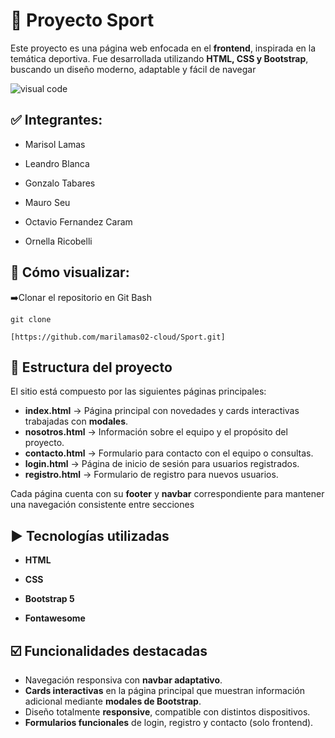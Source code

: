 # 🏅 Proyecto Sport

Este proyecto es una página web enfocada en el **frontend**, inspirada en la temática deportiva. Fue desarrollada utilizando **HTML, CSS y Bootstrap**, buscando un diseño moderno, adaptable y fácil de navegar



![visual code](../Sport/assets/img/logo.png)




## ✅ Integrantes:
* Marisol Lamas 

* Leandro Blanca

* Gonzalo Tabares

* Mauro Seu

* Octavio Fernandez Caram

* Ornella Ricobelli

## 🚀 Cómo visualizar:
➡️Clonar el repositorio en Git Bash

`git clone`

`[https://github.com/marilamas02-cloud/Sport.git]`


## 📶 Estructura del proyecto

El sitio está compuesto por las siguientes páginas principales:

- **index.html** → Página principal con novedades y cards interactivas trabajadas con **modales**.  
- **nosotros.html** → Información sobre el equipo y el propósito del proyecto.  
- **contacto.html** → Formulario para contacto con el equipo o consultas.  
- **login.html** → Página de inicio de sesión para usuarios registrados.  
- **registro.html** → Formulario de registro para nuevos usuarios.  

Cada página cuenta con su **footer** y **navbar** correspondiente para mantener una navegación consistente entre secciones

## ▶️ Tecnologías utilizadas

- **HTML**

- **CSS**

- **Bootstrap 5**

- **Fontawesome**



## ☑️ Funcionalidades destacadas

- Navegación responsiva con **navbar adaptativo**.  
- **Cards interactivas** en la página principal que muestran información adicional mediante **modales de Bootstrap**.  
- Diseño totalmente **responsive**, compatible con distintos dispositivos.  
- **Formularios funcionales** de login, registro y contacto (solo frontend). 
